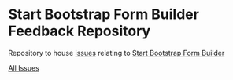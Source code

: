 # Start Bootstrap Form Builder Feedback Repository

Repository to house [issues](https://github.com/StartBootstrap/sb-form-builder-feedback/issues) relating to [Start Bootstrap Form Builder](https://startbootstrap.com/sb-form-builder)

[All Issues](https://github.com/StartBootstrap/sb-form-builder-feedback/issues)
